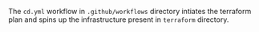 The `cd.yml` workflow in `.github/workflows` directory intiates the terraform plan and spins up the infrastructure present in `terraform` directory.
